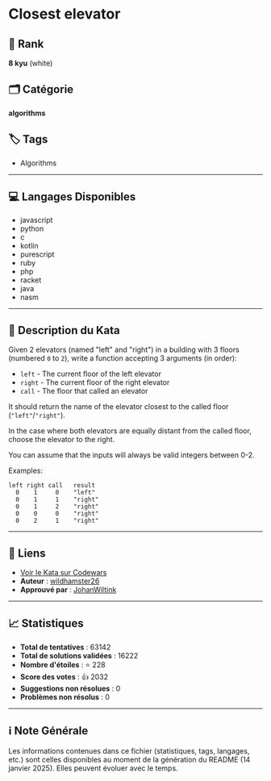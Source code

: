# Closest elevator

## 🏅 Rank
**8 kyu** (white)

## 🗂️ Catégorie
**algorithms**

## 🏷️ Tags
- Algorithms

---

## 💻 Langages Disponibles
- javascript
- python
- c
- kotlin
- purescript
- ruby
- php
- racket
- java
- nasm

---

## 📜 Description du Kata

Given 2 elevators (named "left" and "right") in a building with 3 floors (numbered `0` to `2`), write a function accepting 3 arguments (in order):

- `left` - The current floor of the left elevator
- `right` - The current floor of the right elevator
- `call` -  The floor that called an elevator

It should return the name of the elevator closest to the called floor (`"left"`/`"right"`).

In the case where both elevators are equally distant from the called floor, choose the elevator to the right.

You can assume that the inputs will always be valid integers between 0-2.

Examples:

```
left right call   result
  0    1     0    "left"
  0    1     1    "right"
  0    1     2    "right"
  0    0     0    "right"
  0    2     1    "right"
```


---

## 🔗 Liens
- [Voir le Kata sur Codewars](https://www.codewars.com/kata/5c374b346a5d0f77af500a5a)
- **Auteur** : [wildhamster26](https://www.codewars.com/users/wildhamster26)
- **Approuvé par** : [JohanWiltink](https://www.codewars.com/users/JohanWiltink)

---

## 📈 Statistiques
- **Total de tentatives** : 63142
- **Total de solutions validées** : 16222
- **Nombre d'étoiles** : ⭐ 228
- **Score des votes** : 👍 2032
- **Suggestions non résolues** : 0
- **Problèmes non résolus** : 0

---

## ℹ️ Note Générale
Les informations contenues dans ce fichier (statistiques, tags, langages, etc.) sont celles disponibles au moment de la génération du README (14 janvier 2025). Elles peuvent évoluer avec le temps.
